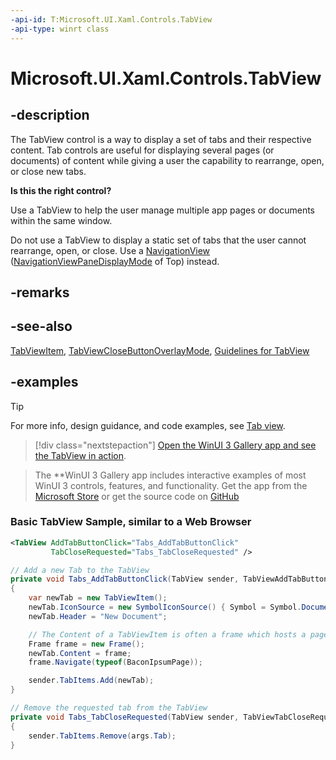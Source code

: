 ```yaml
---
-api-id: T:Microsoft.UI.Xaml.Controls.TabView
-api-type: winrt class
---
```


# Microsoft.UI.Xaml.Controls.TabView

<!--
public class TabView : Windows.UI.Xaml.Controls.Control
-->

## -description

The TabView control is a way to display a set of tabs and their respective content. Tab controls are useful for displaying several pages (or documents) of content while giving a user the capability to rearrange, open, or close new tabs.

**Is this the right control?**

Use a TabView to help the user manage multiple app pages or documents within the same window.

Do not use a TabView to display a static set of tabs that the user cannot rearrange, open, or close. Use a [NavigationView](navigationview.md) ([NavigationViewPaneDisplayMode](navigationviewpanedisplaymode.md) of Top) instead.

## -remarks

## -see-also

[TabViewItem](tabviewitem.md), [TabViewCloseButtonOverlayMode](tabviewclosebuttonoverlaymode.md), [Guidelines for TabView](/windows/apps/design/controls/tab-view)

## -examples

> [!TIP]
> For more info, design guidance, and code examples, see [Tab view](/windows/apps/design/controls/tab-view).

> [!div class="nextstepaction"]
> [Open the WinUI 3 Gallery app and see the TabView in action](winui3gallery:/item/TabView).

> The **WinUI 3 Gallery app includes interactive examples of most WinUI 3 controls, features, and functionality. Get the app from the [Microsoft Store](https://www.microsoft.com/store/productId/9P3JFPWWDZRC) or get the source code on [GitHub](https://github.com/microsoft/WinUI-Gallery)


### Basic TabView Sample, similar to a Web Browser

``` xml
<TabView AddTabButtonClick="Tabs_AddTabButtonClick"
         TabCloseRequested="Tabs_TabCloseRequested" />
```

``` csharp
// Add a new Tab to the TabView
private void Tabs_AddTabButtonClick(TabView sender, TabViewAddTabButtonClickEventArgs e)
{
    var newTab = new TabViewItem();
    newTab.IconSource = new SymbolIconSource() { Symbol = Symbol.Document };
    newTab.Header = "New Document";

    // The Content of a TabViewItem is often a frame which hosts a page.
    Frame frame = new Frame();
    newTab.Content = frame;
    frame.Navigate(typeof(BaconIpsumPage));

    sender.TabItems.Add(newTab);
}

// Remove the requested tab from the TabView
private void Tabs_TabCloseRequested(TabView sender, TabViewTabCloseRequestedEventArgs args)
{
    sender.TabItems.Remove(args.Tab);
}
```
